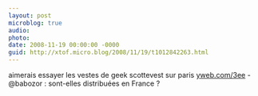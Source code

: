 ```yaml
---
layout: post
microblog: true
audio: 
photo: 
date: 2008-11-19 00:00:00 -0000
guid: http://xtof.micro.blog/2008/11/19/t1012842263.html
---
```

aimerais essayer les vestes de geek scottevest sur paris [yweb.com/3ee](http://yweb.com/3ee) - @babozor : sont-elles distribuées en France ?
